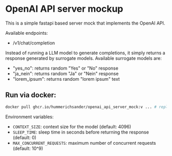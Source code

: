 # OpenAI API server mockup
This is a simple fastapi based server mock that implements the OpenAI API.

Available endpoints:

- /v1/chat/completion

Instead of running a LLM model to generate completions, it simply returns a response generated by surrogate models. Available surrogate models are:

- "yes_no": returns random "Yes" or "No" response
- "ja_nein": returns random "Ja" or "Nein" response
- "lorem_ipsum": returns random "lorem ipsum" text

## Run via docker:
```bash
docker pull ghcr.io/hummerichsander/openai_api_server_mock:v ... # replace ... with the latest version
```

Environment variables:

- `CONTEXT_SIZE`: context size for the model (default: 4096)
- `SLEEP_TIME`: sleep time in seconds before returning the response (default: 0)
- `MAX_CONCURRENT_REQUESTS`: maximum number of concurrent requests (default: 10^9)
